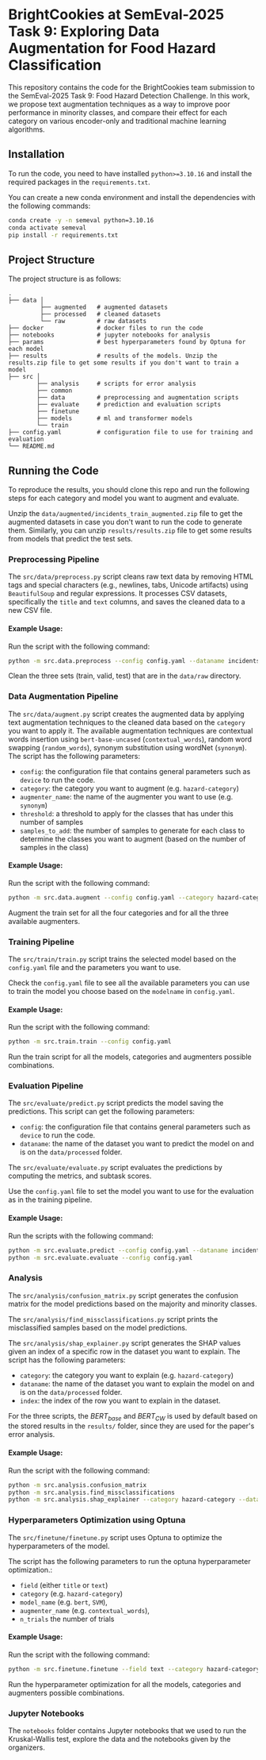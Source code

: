 # BrightCookies at SemEval-2025 Task 9: Exploring Data Augmentation for Food Hazard Classification

This repository contains the code for the BrightCookies team 
submission to the SemEval-2025 Task 9: Food Hazard Detection Challenge.
In this work, we propose text augmentation techniques as a way to improve
poor performance in minority classes, and compare their effect for each 
category on various encoder-only and traditional machine learning algorithms.
## Installation

To run the code, you need to have installed `python>=3.10.16` and install the required packages in the `requirements.txt`.

You can create a new conda environment and install the dependencies with the following commands:
```bash
conda create -y -n semeval python=3.10.16
conda activate semeval
pip install -r requirements.txt 
```
## Project Structure
The project structure is as follows:


```
.
├── data │ 
         ├── augmented   # augmented datasets
         ├── processed   # cleaned datasets
         └── raw         # raw datasets
├── docker               # docker files to run the code
├── notebooks            # jupyter notebooks for analysis
├── params               # best hyperparameters found by Optuna for each model
├── results              # results of the models. Unzip the results.zip file to get some results if you don't want to train a model
├── src │ 
        ├── analysis     # scripts for error analysis
        ├── common  
        ├── data         # preprocessing and augmentation scripts
        ├── evaluate     # prediction and evaluation scripts
        ├── finetune     
        ├── models       # ml and transformer models 
        └── train 
├── config.yaml          # configuration file to use for training and evaluation
└── README.md
```

## Running the Code
To reproduce the results, you should clone this repo and  run the following steps for each category and model you want to augment and evaluate.

Unzip the `data/augmented/incidents_train_augmented.zip` file to get the augmented datasets in case you don't want to run the 
code to generate them. Similarly, you can unzip `results/results.zip` file to
get some results from models that predict the test sets.
### Preprocessing Pipeline

The `src/data/preprocess.py` script cleans raw text data by removing HTML tags and special characters (e.g., newlines, tabs, Unicode artifacts) 
using `BeautifulSoup` and regular expressions. 
It processes CSV datasets, specifically the 
`title` and `text` columns, and saves the cleaned data 
to a new CSV file.

#### Example Usage:
Run the script with the following command:
```bash
python -m src.data.preprocess --config config.yaml --dataname incidents_train.csv 
```

Clean the three sets (train, valid, test) that are in the `data/raw` directory.

### Data Augmentation Pipeline
The `src/data/augment.py` script creates the augmented data by 
applying text augmentation techniques to the cleaned data based on the `category` you want to apply it.
The available 
augmentation techniques are contextual words insertion using `bert-base-uncased` (`contextual_words`),
random word swapping (`random_words`), synonym substitution using wordNet (`synonym`).
The script has the following parameters:
* `config`: the configuration file that contains general parameters such as `device` to run the code.
* `category`: the category you want to augment (e.g. `hazard-category`)
* `augmenter_name`: the name of the augmenter you want to use (e.g. `synonym`)
* `threshold`: a threshold to apply for the classes that has under this number of samples 
* `samples_to_add`: the number of samples to generate for each class
 to determine the classes you want to augment (based on the number of samples in the class)



#### Example Usage:
Run the script with the following command:
```bash
python -m src.data.augment --config config.yaml --category hazard-category --augmenter_name synonym --threshold 200 --samples_to_add 200
```

Augment the train set for all the four categories and for all the three available augmenters.

### Training Pipeline

The `src/train/train.py` script trains the selected model based on the `config.yaml` file and 
the parameters you want to use. 

Check the `config.yaml` file to see all the available parameters you can use to train the model you choose based on the 
`modelname` in `config.yaml`.
#### Example Usage:
Run the script with the following command:
```bash
python -m src.train.train --config config.yaml
```
Run the train script for all the models, categories and augmenters possible combinations.
### Evaluation Pipeline
The `src/evaluate/predict.py` script predicts the model saving the predictions.
This script can get the following parameters:
* `config`: the configuration file that contains general parameters such as `device` to run the code.
* `dataname`: the name of the dataset you want to predict the model on and is on the `data/processed` folder.


The `src/evaluate/evaluate.py` script evaluates the predictions by computing the metrics, and subtask scores. 

Use the 
`config.yaml` file to set the model you want to use for the evaluation as in the training pipeline.
#### Example Usage:
Run the scripts with the following command:
```bash
python -m src.evaluate.predict --config config.yaml --dataname incidents_test_cleaned.csv
python -m src.evaluate.evaluate --config config.yaml
```


### Analysis
The `src/analysis/confusion_matrix.py` script generates the confusion matrix for the model predictions 
based on the majority and minority classes. 

The `src/analysis/find_missclassifications.py` script prints the misclassified samples based on the model predictions. 


The `src/analysis/shap_explainer.py` script generates the SHAP values given an index of a 
specific row in the dataset you want to explain.
The script has the following parameters:
* `category`: the category you want to explain (e.g. `hazard-category`)
* `dataname`: the name of the dataset you want to explain the model on and is on the `data/processed` folder.
* `index`: the index of the row you want to explain in the dataset.



For the three scripts, the $BERT_{base}$ and $BERT_{CW}$ is used by default based on the stored 
results in the `results/` folder, since they are used for the paper's error analysis.  

#### Example Usage:
Run the script with the following command:
```bash
python -m src.analysis.confusion_matrix
python -m src.analysis.find_missclassifications
python -m src.analysis.shap_explainer --category hazard-category --dataname incidents_test_cleaned.csv --index 25
```
### Hyperparameters Optimization using Optuna
The `src/finetune/finetune.py` script uses Optuna to optimize the hyperparameters of the model.

The script has the following parameters to run the optuna hyperparameter optimization.: 
* `field` (either `title` or `text`) 
* `category` (e.g. `hazard-category`) 
* `model_name`  (e.g. `bert`, `SVM`),
* `augmenter_name` (e.g. `contextual_words`),
* `n_trials` the number of trials



#### Example Usage:
Run the script with the following command:
```bash
python -m src.finetune.finetune --field text --category hazard-category --model_name bert --n_trials 10 --augmenter_name baseline
```
Run the hyperparameter optimization for all the models, categories and augmenters possible combinations.

### Jupyter Notebooks

The `notebooks` folder contains Jupyter notebooks that we used to run the Kruskal-Wallis test,
explore the data and the notebooks given by the organizers.


